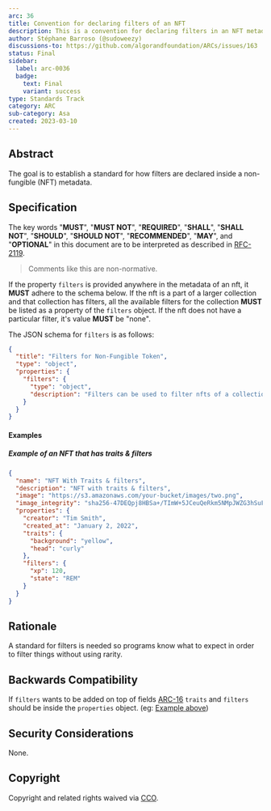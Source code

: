 ```yaml
---
arc: 36
title: Convention for declaring filters of an NFT
description: This is a convention for declaring filters in an NFT metadata
author: Stéphane Barroso (@sudoweezy)
discussions-to: https://github.com/algorandfoundation/ARCs/issues/163
status: Final
sidebar:
  label: arc-0036
  badge:
    text: Final
    variant: success
type: Standards Track
category: ARC
sub-category: Asa
created: 2023-03-10
---
```

## Abstract

The goal is to establish a standard for how filters are declared inside a non-fungible (NFT) metadata.

## Specification

The key words "**MUST**", "**MUST NOT**", "**REQUIRED**", "**SHALL**", "**SHALL NOT**", "**SHOULD**", "**SHOULD NOT**", "**RECOMMENDED**", "**MAY**", and "**OPTIONAL**" in this document are to be interpreted as described in <a href="https://www.ietf.org/rfc/rfc2119.txt">RFC-2119</a>.

> Comments like this are non-normative.

If the property `filters` is provided anywhere in the metadata of an nft, it **MUST** adhere to the schema below.
If the nft is a part of a larger collection and that collection has filters, all the available filters for the collection **MUST** be listed as a property of the `filters` object.
If the nft does not have a particular filter, it's value **MUST** be "none".

The JSON schema for `filters` is as follows:

```json
{
  "title": "Filters for Non-Fungible Token",
  "type": "object",
  "properties": {
    "filters": {
      "type": "object",
      "description": "Filters can be used to filter nfts of a collection.  Values must be an array of strings or numbers."
    }
  }
}
```

#### Examples

##### Example of an NFT that has traits & filters

```json
{
  "name": "NFT With Traits & filters",
  "description": "NFT with traits & filters",
  "image": "https://s3.amazonaws.com/your-bucket/images/two.png",
  "image_integrity": "sha256-47DEQpj8HBSa+/TImW+5JCeuQeRkm5NMpJWZG3hSuFU=",
  "properties": {
    "creator": "Tim Smith",
    "created_at": "January 2, 2022",
    "traits": {
      "background": "yellow",
      "head": "curly"
    },
    "filters": {
      "xp": 120,
      "state": "REM"
    }
  }
}
```

## Rationale

A standard for filters is needed so programs know what to expect in order to filter things without using rarity.

## Backwards Compatibility

If `filters` wants to be added on top of fields [ARC-16](/standards/arcs/arc-0016) `traits` and `filters` should be inside the `properties` object. (eg: [Example above](/standards/arcs/arc-0036#example-of-an-nft-that-has-traits--filters))

## Security Considerations

None.

## Copyright

Copyright and related rights waived via <a href="https://creativecommons.org/publicdomain/zero/1.0/">CCO</a>.

